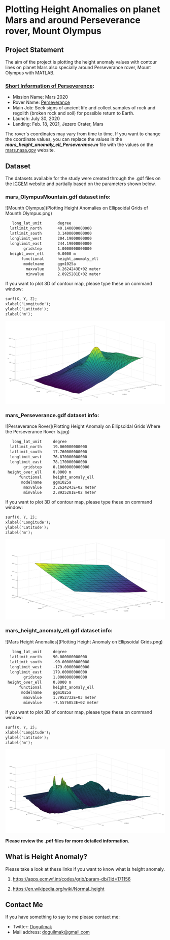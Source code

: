 
# Plotting Height Anomalies on planet Mars and around Perseverance rover, Mount Olympus


## Project Statement

The aim of the project is plotting the height anomaly values with contour lines on planet Mars also specially around Perseverance rover, Mount Olympus with MATLAB.

### [Short Information of Perseverence](https://mars.nasa.gov/mars2020/):
-   Mission Name: Mars 2020
-   Rover Name: [Perseverance](https://mars.nasa.gov/news/8622/virginia-middle-school-student-earns-honor-of-naming-nasas-next-mars-rover/)
-   Main Job: Seek signs of ancient life and collect samples of rock and regolith (broken rock and soil) for possible return to Earth.
-   Launch: July 30, 2020
-   Landing: Feb. 18, 2021, Jezero Crater, Mars

The rover's coordinates may vary from time to time. If you want to change the coordinate values, you can replace the values ​​in the ***mars_height_anomaly_ell_Perseverance.m*** file with the values ​​on the [mars.nasa.gov](https://mars.nasa.gov/mars2020/mission/where-is-the-rover/) website.

## Dataset

The datasets available for the study were created through the .gdf files on the [ICGEM](http://icgem.gfz-potsdam.de/calcgrid?modeltype=celestial) website and partially based on the parameters shown below.

### mars_OlympusMountain.gdf dataset info:

![Mounth Olympus](Plotting Height Anomalies on Ellipsoidal Grids of Mounth Olympus.png)

       long_lat_unit       degree
      latlimit_north       40.140000000000    
      latlimit_south       3.1400000000000    
      longlimit_west       204.19000000000    
      longlimit_east       244.19000000000    
            gridstep       1.0000000000000    
      height_over_ell      0.0000 m
           functional      height_anomaly_ell
            modelname      ggm1025a
             maxvalue      3.2624243E+02 meter
             minvalue      2.8925281E+02 meter

If you want to plot 3D of contour map, please type these on command window:

    surf(X, Y, Z);
    xlabel('Longitude');
    ylabel('Latitude');
    zlabel('m');

![Surf_Olympus](surf_olympus.jpg)

### mars_Perseverance.gdf dataset info:

![Perseverance Rover](Plotting Height Anomaly on Ellipsoidal Grids Where the Perseverance Rover Is.jpg)

       long_lat_unit     degree
      latlimit_north     19.060000000000    
      latlimit_south     17.760000000000    
      longlimit_west     76.870000000000    
      longlimit_east     78.170000000000    
            gridstep     0.10000000000000    
     height_over_ell     0.0000 m
          functional     height_anomaly_ell
           modelname     ggm1025a
            maxvalue     3.2624243E+02 meter
            minvalue     2.8925281E+02 meter

If you want to plot 3D of contour map, please type these on command window:

    surf(X, Y, Z);
    xlabel('Longitude');
    ylabel('Latitude');
    zlabel('m');

![Surf Perseverance.jpg](surf_Perseverance.jpg)  

### mars_height_anomaly_ell.gdf dataset info:

![Mars Height Anomalies](Plotting Height Anomaly on Ellipsoidal Grids.png)

       long_lat_unit     degree
      latlimit_north     90.000000000000    
      latlimit_south     -90.000000000000    
      longlimit_west     -179.00000000000    
      longlimit_east     179.00000000000    
            gridstep     1.0000000000000    
     height_over_ell     0.0000 m
          functional     height_anomaly_ell
           modelname     ggm1025a
            maxvalue     1.7952732E+03 meter
            minvalue     -7.5576053E+02 meter

If you want to plot 3D of contour map, please type these on command window:

    surf(X, Y, Z);
    xlabel('Longitude');
    ylabel('Latitude');
    zlabel('m');

![Surf Mars](surf_Mars.jpg)

**Please review the .pdf files for more detailed information.**

##  What is Height Anomaly?

Please take a look at these links if you want to know what is height anomaly.

 1. https://apps.ecmwf.int/codes/grib/param-db/?id=171156 
    
 2. https://en.wikipedia.org/wiki/Normal_height

## Contact Me

If you have something to say to me please contact me: 

 - Twitter: [Doguilmak](https://twitter.com/Doguilmak)
 - Mail address: doguilmak@gmail.com
 
